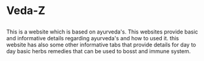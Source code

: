 # Veda-Z
##
This is a website which is based on ayurveda's.
This websites provide basic and informative details regarding ayurveda's and how to used it.
this website has also some other informative tabs that provide details for day to day basic herbs remedies that can be used to bosst and immune system.
##
